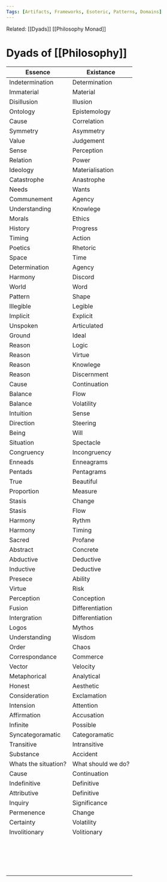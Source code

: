 ```yaml
---
Tags: [Artifacts, Frameworks, Esoteric, Patterns, Domains]
---
```

Related: [[Dyads]] [[Philosophy Monad]] 

# Dyads of [[Philosophy]]


| Essence | Existance |  
|---|---|
|Indetermination|Determination|
|Immaterial|Material|
|Disillusion|Illusion|
|Ontology|Epistemology|
|Cause|Correlation|
|Symmetry|Asymmetry|
|Value|Judgement|
|Sense|Perception|
|Relation|Power|
|Ideology|Materialisation|
|Catastrophe|Anastrophe|
|Needs|Wants|
|Communement|Agency|
|Understanding|Knowlege|
|Morals|Ethics|
|History|Progress|
|Timing|Action|
|Poetics|Rhetoric|
|Space|Time|
|Determination|Agency|
|Harmony|Discord|
|World|Word|
|Pattern|Shape|
|Illegible|Legible|
|Implicit|Explicit|
|Unspoken|Articulated|
|Ground|Ideal|
|Reason|Logic|
|Reason|Virtue|
|Reason|Knowlege|
|Reason|Discernment|
|Cause|Continuation|
|Balance|Flow|
|Balance|Volatility|
|Intuition|Sense|
|Direction|Steering|
|Being|Will|
|Situation|Spectacle|
|Congruency|Incongruency|
|Enneads|Enneagrams|
|Pentads|Pentagrams|
|True|Beautiful|
|Proportion|Measure|
|Stasis|Change|
|Stasis|Flow|
|Harmony|Rythm|
|Harmony|Timing|
|Sacred|Profane|
|Abstract|Concrete|
|Abductive|Deductive|
|Inductive|Deductive|
|Presece|Ability|
|Virtue|Risk|
|Perception|Conception|
|Fusion|Differentiation|
|Intergration|Differentiation|
|Logos|Mythos|
|Understanding|Wisdom|
|Order|Chaos|
|Correspondance|Commerce|
|Vector|Velocity|
|Metaphorical|Analytical|
|Honest|Aesthetic|
|Consideration|Exclamation|
|Intension|Attention|
|Affirmation|Accusation|
|Infinite|Possible|
|Syncategoramatic|Categoramatic|
|Transitive|Intransitive|
|Substance|Accident|
|Whats the situation?|What should we do?|
|Cause|Continuation|
|Indefinitive|Definitive|
|Attributive|Definitive|
|Inquiry|Significance|
|Permenence|Change|
|Certainty|Volatility|
|Involitionary|Volitionary|
|||
|||
|||
|||
|||
|||
|||
|||
|||
|||
|||
|||
|||
|||
|||
|||
|||

